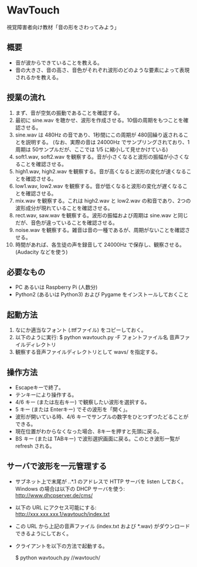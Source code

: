 # WavTouch

視覚障害者向け教材「音の形をさわってみよう」

概要
----
  * 音が波からできていることを教える。
  * 音の大きさ、音の高さ、音色がそれぞれ波形のどのような要素によって表現されるかを教える。

授業の流れ
----------
  1. まず、音が空気の振動であることを確認する。
  2. 最初に sine.wav を聴かせ、波形を作成させる。10個の周期をもつことを確認させる。
  3. sine.wav は 480Hz の音であり、1秒間にこの周期が 480回繰り返されることを説明する。
     (なお、実際の音は 24000Hz でサンプリングされており、1周期は 50サンプルだが、ここでは 1/5 に縮小して見せかけている)
  4. soft1.wav, soft2.wav を観察する。音が小さくなると波形の振幅が小さくなることを確認させる。
  5. high1.wav, high2.wav を観察する。音が高くなると波形の変化が速くなることを確認させる。
  6. low1.wav, low2.wav を観察する。音が低くなると波形の変化が遅くなることを確認させる。
  7. mix.wav を観察する。これは high2.wav と low2.wav の和音であり、2つの波形成分が現れていることを確認させる。
  8. rect.wav, saw.wav を観察する。波形の振幅および周期は sine.wav と同じだが、音色が違っていることを確認させる。
  9. noise.wav を観察する。雑音は音の一種であるが、周期がないことを確認させる。
  10. 時間があれば、各生徒の声を録音して 24000Hz で保存し、観察させる。(Audacity などを使う)

必要なもの
----------
  * PC あるいは Raspberry Pi (人数分)
  * Python2 (あるいは Python3) および Pygame をインストールしておくこと

起動方法
--------

 1. なにか適当なフォント (.ttfファイル) をコピーしておく。
 2. 以下のように実行:
    $ python wavtouch.py -F フォントファイル名 音声ファイルディレクトリ
 3. 観察する音声ファイルディレクトリとして wavs/ を指定する。

操作方法
--------

  * Escapeキーで終了。
  * テンキーにより操作する。
  * 4/6 キー (または左右キー) で観察したい波形を選択する。
  * 5 キー (または Enterキー) でその波形を「開く」。
  * 波形が開いている時、4/6 キーでサンプルの数字をひとつずつたどることができる。
  * 現在位置がわからなくなった場合、8キーを押すと先頭に戻る。
  * BS キー (または TABキー) で波形選択画面に戻る。このとき波形一覧が refresh される。

サーバで波形を一元管理する
--------------------------

  * サブネット上で末尾が *.*.*.1 のアドレスで HTTP サーバを listen しておく。
    Windows の場合は以下の DHCP サーバを使う: http://www.dhcpserver.de/cms/ 
  * 以下の URL にアクセス可能にする:
    http://xxx.xxx.xxx.1/wavtouch/index.txt
  * この URL から上記の音声ファイル (index.txt および *.wav) がダウンロードできるようにしておく。
  * クライアントを以下の方法で起動する。
  
    $ python wavtouch.py //wavtouch/

